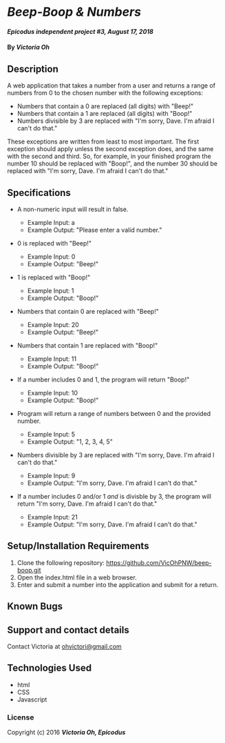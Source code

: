 # _Beep-Boop & Numbers_

#### _Epicodus independent project #3, August 17, 2018_

#### By _**Victoria Oh**_

## Description
A web application that takes a number from a user and returns a range of numbers from 0 to the chosen number with the following exceptions:

* Numbers that contain a 0 are replaced (all digits) with "Beep!"
* Numbers that contain a 1 are replaced (all digits) with "Boop!"
* Numbers divisible by 3 are replaced with "I'm sorry, Dave. I'm afraid I can't do that."

These exceptions are written from least to most important. The first exception should apply unless the second exception does, and the same with the second and third. So, for example, in your finished program the number 10 should be replaced with "Boop!", and the number 30 should be replaced with "I'm sorry, Dave. I'm afraid I can't do that."

## Specifications
* A non-numeric input will result in false.
  * Example Input: a
  * Example Output: "Please enter a valid number."

* 0 is replaced with "Beep!"
  * Example Input: 0
  * Example Output: "Beep!"

* 1 is replaced with "Boop!"
  * Example Input: 1
  * Example Output: "Boop!"

* Numbers that contain 0 are replaced with "Beep!"
  * Example Input: 20
  * Example Output: "Beep!"

* Numbers that contain 1 are replaced with "Boop!"
  * Example Input: 11
  * Example Output: "Boop!"

* If a number includes 0 and 1, the program will return "Boop!"
  * Example Input: 10
  * Example Output: "Boop!"

* Program will return a range of numbers between 0 and the provided number.
  * Example Input: 5
  * Example Output: "1, 2, 3, 4, 5"

* Numbers divisible by 3 are replaced with "I'm sorry, Dave. I'm afraid I can't do that."
  * Example Input: 9
  * Example Output: "I'm sorry, Dave. I'm afraid I can't do that."

* If a number includes 0 and/or 1 _*and*_ is divisble by 3, the program will return "I'm sorry, Dave. I'm afraid I can't do that."
  * Example Input: 21
  * Example Output: "I'm sorry, Dave. I'm afraid I can't do that."



## Setup/Installation Requirements
1. Clone the following repository: https://github.com/VicOhPNW/beep-boop.git
2. Open the index.html file in a web browser.
3. Enter and submit a number into the application and submit for a return.

## Known Bugs


## Support and contact details
Contact Victoria at ohvictori@gmail.com

## Technologies Used
* html
* CSS
* Javascript

### License
Copyright (c) 2016 **_Victoria Oh, Epicodus_**
